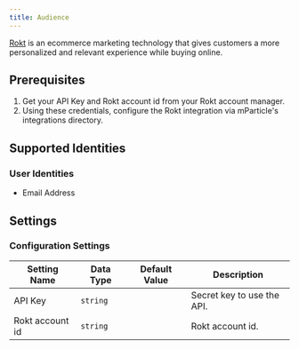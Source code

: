 ```yaml
---
title: Audience
---
```


[Rokt](https://rokt.com/?utm_campaign=202105mParticle&utm_source=mparticle) is an ecommerce marketing technology that gives customers a more personalized and relevant experience while buying online.

## Prerequisites

1. Get your API Key and Rokt account id from your Rokt account manager.
2. Using these credentials, configure the Rokt integration via mParticle's integrations directory.

## Supported Identities

### User Identities

* Email Address

## Settings

### Configuration Settings

| Setting Name | Data Type | Default Value | Description |
| ---|---|---|---
| API Key | `string` | | Secret key to use the API. |
| Rokt account id | `string` | | Rokt account id. |
